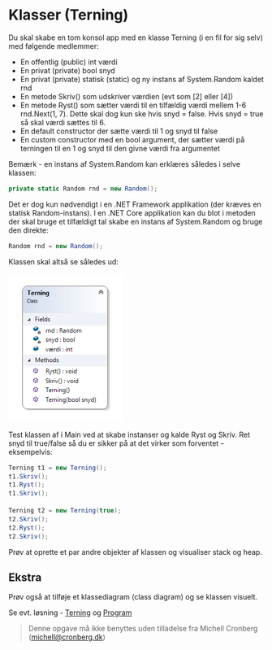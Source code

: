 ﻿# Klasser (Terning)

Du skal skabe en tom konsol app med en klasse Terning (i en fil for sig selv) med følgende medlemmer:

- En offentlig (public) int værdi
- En privat (private) bool snyd 
- En privat (private) statisk (static) og ny instans af System.Random kaldet rnd 
- En metode Skriv() som udskriver værdien (evt som [2] eller [4])
- En metode Ryst() som sætter værdi til en tilfældig værdi mellem 1-6 rnd.Next(1, 7). Dette skal dog kun ske hvis snyd = false. Hvis snyd = true så skal værdi sættes til 6.
- En default constructor der sætte værdi til 1 og snyd til false
- En custom constructor med en bool argument, der sætter værdi på terningen til en 1 og snyd til den givne værdi fra argumentet

Bemærk - en instans af System.Random kan erklæres således i selve klassen:

```csharp
private static Random rnd = new Random();
```

Det er dog kun nødvendigt i en .NET Framework applikation (der kræves en statisk Random-instans). I en .NET Core applikation kan du blot i metoden der skal bruge et tilfældigt tal skabe en instans af System.Random og bruge den direkte:

```csharp
Random rnd = new Random();
```

Klassen skal altså se således ud:

![](terning.png)

Test klassen af i Main ved at skabe instanser og kalde Ryst og Skriv. Ret snyd til true/false så du er sikker på at det virker som forventet – eksempelvis:

```csharp
Terning t1 = new Terning();
t1.Skriv();
t1.Ryst();
t1.Skriv();

Terning t2 = new Terning(true);
t2.Skriv();
t2.Ryst();
t2.Skriv();
```

Prøv at oprette et par andre objekter af klassen og visualiser stack og heap.

## Ekstra

Prøv også at tilføje et klassediagram (class diagram) og se klassen visuelt.

Se evt. løsning - [Terning](https://github.com/devcronberg/undervisning-cs-opgaver/blob/master/Klasser-terning/Terning.cs) og [Program](https://github.com/devcronberg/undervisning-cs-opgaver/blob/master/Klasser-terning/Program.cs)

<!-- footerstart -->
> Denne opgave må ikke benyttes uden tilladelse fra Michell Cronberg (michell@cronberg.dk)
<!-- footerslut -->
